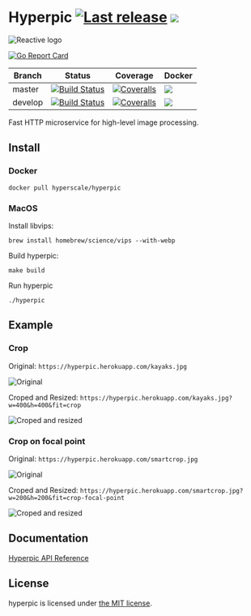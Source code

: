 Hyperpic [![Last release](https://img.shields.io/github/release/hyperscale/hyperpic.svg)](https://github.com/hyperscale/hyperpic/releases/latest) [![](https://img.shields.io/docker/pulls/hyperscale/hyperpic.svg)](https://hub.docker.com/r/hyperscale/hyperpic)
========

![Reactive logo](https://cdn.rawgit.com/hyperscale/hyperpic/master/_resources/hyperpic.svg "Hyperpic logo")


[![Go Report Card](https://goreportcard.com/badge/github.com/hyperscale/hyperpic)](https://goreportcard.com/report/github.com/hyperscale/hyperpic)

| Branch  | Status | Coverage | Docker |
|---------|--------|----------|--------|
| master  | [![Build Status](https://img.shields.io/travis/hyperscale/hyperpic/master.svg)](https://travis-ci.org/hyperscale/hyperpic) | [![Coveralls](https://img.shields.io/coveralls/hyperscale/hyperpic/master.svg)](https://coveralls.io/github/hyperscale/hyperpic?branch=master) | [![](https://img.shields.io/microbadger/image-size/hyperscale/hyperpic/latest.svg)](https://hub.docker.com/r/hyperscale/hyperpic) |
| develop | [![Build Status](https://img.shields.io/travis/hyperscale/hyperpic/develop.svg)](https://travis-ci.org/hyperscale/hyperpic) | [![Coveralls](https://img.shields.io/coveralls/hyperscale/hyperpic/develop.svg)](https://coveralls.io/github/hyperscale/hyperpic?branch=develop) | [![](https://img.shields.io/microbadger/image-size/hyperscale/hyperpic/dev.svg)](https://hub.docker.com/r/hyperscale/hyperpic) |

Fast HTTP microservice for high-level image processing.

Install
-------

### Docker

```shell
docker pull hyperscale/hyperpic
```

### MacOS

Install libvips:
```shell
brew install homebrew/science/vips --with-webp
```

Build hyperpic:
```shell
make build
```

Run hyperpic
```shell
./hyperpic
```

Example
-------

### Crop

Original: `https://hyperpic.herokuapp.com/kayaks.jpg`

![Original](https://hyperpic.herokuapp.com/kayaks.jpg)

Croped and Resized: `https://hyperpic.herokuapp.com/kayaks.jpg?w=400&h=400&fit=crop`

![Croped and resized](https://hyperpic.herokuapp.com/kayaks.jpg?w=400&h=400&fit=crop)

### Crop on focal point

Original: `https://hyperpic.herokuapp.com/smartcrop.jpg`

![Original](https://hyperpic.herokuapp.com/smartcrop.jpg)

Croped and Resized: `https://hyperpic.herokuapp.com/smartcrop.jpg?w=200&h=200&fit=crop-focal-point`

![Croped and resized](https://hyperpic.herokuapp.com/smartcrop.jpg?w=200&h=200&fit=crop-focal-point)

Documentation
-------------

[Hyperpic API Reference](https://hyperscale.github.io/hyperpic/)

License
-------

hyperpic is licensed under [the MIT license](LICENSE.md).
